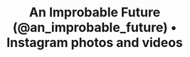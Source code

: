 ---
title: 'An Improbable Future (@an_improbable_future) • Instagram photos and videos'
url: https://www.instagram.com/an_improbable_future/
image: 1668956500000.png
tags: ["design","ai"]
description: 'ai-driven industrial product design'
---